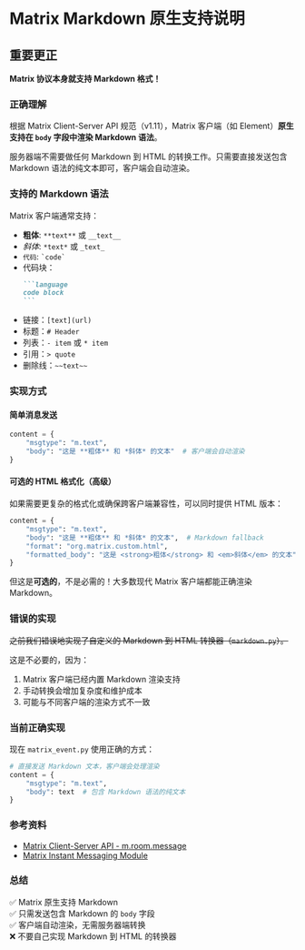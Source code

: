 # Matrix Markdown 原生支持说明

## 重要更正

**Matrix 协议本身就支持 Markdown 格式！**

### 正确理解

根据 Matrix Client-Server API 规范（v1.11），Matrix 客户端（如 Element）**原生支持在 `body` 字段中渲染 Markdown 语法**。

服务器端不需要做任何 Markdown 到 HTML 的转换工作。只需要直接发送包含 Markdown 语法的纯文本即可，客户端会自动渲染。

### 支持的 Markdown 语法

Matrix 客户端通常支持：

- **粗体**: `**text**` 或 `__text__`
- *斜体*: `*text*` 或 `_text_`
- `代码`: `` `code` ``
- 代码块：
  ````markdown
  ```language
  code block
  ```
  ````
- 链接：`[text](url)`
- 标题：`# Header`
- 列表：`- item` 或 `* item`
- 引用：`> quote`
- 删除线：`~~text~~`

### 实现方式

#### 简单消息发送

```python
content = {
    "msgtype": "m.text",
    "body": "这是 **粗体** 和 *斜体* 的文本"  # 客户端会自动渲染
}
```

#### 可选的 HTML 格式化（高级）

如果需要更复杂的格式化或确保跨客户端兼容性，可以同时提供 HTML 版本：

```python
content = {
    "msgtype": "m.text",
    "body": "这是 **粗体** 和 *斜体* 的文本",  # Markdown fallback
    "format": "org.matrix.custom.html",
    "formatted_body": "这是 <strong>粗体</strong> 和 <em>斜体</em> 的文本"  # HTML 版本
}
```

但这是**可选的**，不是必需的！大多数现代 Matrix 客户端都能正确渲染 Markdown。

### 错误的实现

~~之前我们错误地实现了自定义的 Markdown 到 HTML 转换器（`markdown.py`）。~~

这是不必要的，因为：
1. Matrix 客户端已经内置 Markdown 渲染支持
2. 手动转换会增加复杂度和维护成本
3. 可能与不同客户端的渲染方式不一致

### 当前正确实现

现在 `matrix_event.py` 使用正确的方式：

```python
# 直接发送 Markdown 文本，客户端会处理渲染
content = {
    "msgtype": "m.text",
    "body": text  # 包含 Markdown 语法的纯文本
}
```

### 参考资料

- [Matrix Client-Server API - m.room.message](https://spec.matrix.org/v1.11/client-server-api/#mroommessage)
- [Matrix Instant Messaging Module](https://spec.matrix.org/v1.11/client-server-api/#instant-messaging)

### 总结

✅ Matrix 原生支持 Markdown  
✅ 只需发送包含 Markdown 的 `body` 字段  
✅ 客户端自动渲染，无需服务器端转换  
❌ 不要自己实现 Markdown 到 HTML 的转换器  
